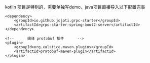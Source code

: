 #            

kotlin 项目是特别的，需要单独写demo，java项目直接导入以下配置完事

```        
<dependency>
    <groupId>io.github.jojoti.grpc-starter</groupId>
    <artifactId>grpc-starter-spring-boot2-server</artifactId>
</dependency>

<!--      编译 protobuf 插件      -->
<plugin>
    <groupId>org.xolstice.maven.plugins</groupId>
    <artifactId>protobuf-maven-plugin</artifactId>
</plugin>

```

